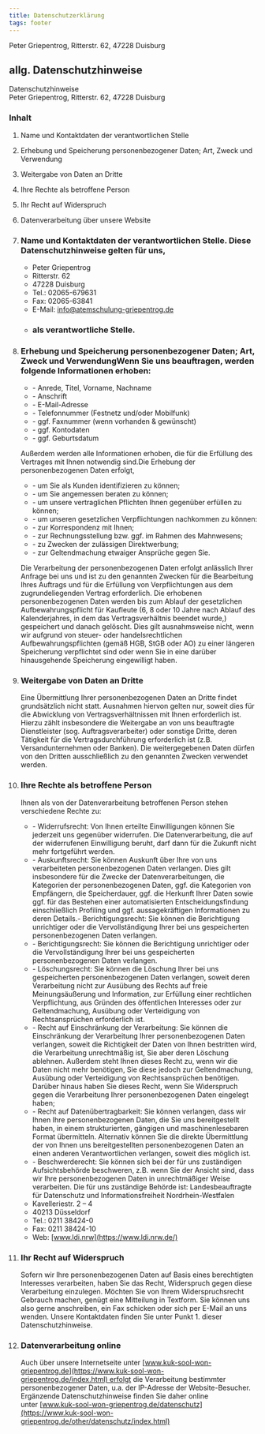 ```yaml
---
title: Datenschutzerklärung
tags: footer
---
```


<!--StartFragment-->

Peter Griepentrog, Ritterstr. 62, 47228 Duisburg

## allg. Datenschutzhinweise

Datenschutzhinweise\
Peter Griepentrog, Ritterstr. 62, 47228 Duisburg

### Inhalt

1. Name und Kontaktdaten der verantwortlichen Stelle
2. Erhebung und Speicherung personenbezogener Daten; Art, Zweck und Verwendung
3. Weitergabe von Daten an Dritte
4. Ihre Rechte als betroffene Person
5. Ihr Recht auf Widerspruch
6. Datenverarbeitung über unsere Website
7. ### Name und Kontaktdaten der verantwortlichen Stelle. Diese Datenschutzhinweise gelten für uns,

   - Peter Griepentrog
   - Ritterstr. 62
   - 47228 Duisburg
   - Tel.: 02065-679631
   - Fax: 02065-63841
   - E-Mail: [info@atemschulung-griepentrog.de](mailto:info@atemschulung-griepentrog.de)
   - ### als verantwortliche Stelle.

8. ### Erhebung und Speicherung personenbezogener Daten; Art, Zweck und VerwendungWenn Sie uns beauftragen, werden folgende Informationen erhoben:

   - \- Anrede, Titel, Vorname, Nachname
   - \- Anschrift
   - \- E-Mail-Adresse
   - \- Telefonnummer (Festnetz und/oder Mobilfunk)
   - \- ggf. Faxnummer (wenn vorhanden & gewünscht)
   - \- ggf. Kontodaten
   - \- ggf. Geburtsdatum

   Außerdem werden alle Informationen erhoben, die für die Erfüllung des Vertrages mit Ihnen notwendig sind.Die Erhebung der personenbezogenen Daten erfolgt,

   - \- um Sie als Kunden identifizieren zu können;
   - \- um Sie angemessen beraten zu können;
   - \- um unsere vertraglichen Pflichten Ihnen gegenüber erfüllen zu können;
   - \- um unseren gesetzlichen Verpflichtungen nachkommen zu können:
   - \- zur Korrespondenz mit Ihnen;
   - \- zur Rechnungsstellung bzw. ggf. im Rahmen des Mahnwesens;
   - \- zu Zwecken der zulässigen Direktwerbung;
   - \- zur Geltendmachung etwaiger Ansprüche gegen Sie.

   Die Verarbeitung der personenbezogenen Daten erfolgt anlässlich Ihrer Anfrage bei uns und ist zu den genannten Zwecken für die Bearbeitung Ihres Auftrags und für die Erfüllung von Verpflichtungen aus dem zugrundeliegenden Vertrag erforderlich. Die erhobenen personenbezogenen Daten werden bis zum Ablauf der gesetzlichen Aufbewahrungspflicht für Kaufleute (6, 8 oder 10 Jahre nach Ablauf des Kalenderjahres, in dem das Vertragsverhältnis beendet wurde,) gespeichert und danach gelöscht. Dies gilt ausnahmsweise nicht, wenn wir aufgrund von steuer- oder handelsrechtlichen Aufbewahrungspflichten (gemäß HGB, StGB oder AO) zu einer längeren Speicherung verpflichtet sind oder wenn Sie in eine darüber hinausgehende Speicherung eingewilligt haben.

9. ### Weitergabe von Daten an Dritte

   Eine Übermittlung Ihrer personenbezogenen Daten an Dritte findet grundsätzlich nicht statt. Ausnahmen hiervon gelten nur, soweit dies für die Abwicklung von Vertragsverhältnissen mit Ihnen erforderlich ist. Hierzu zählt insbesondere die Weitergabe an von uns beauftragte Dienstleister (sog. Auftragsverarbeiter) oder sonstige Dritte, deren Tätigkeit für die Vertragsdurchführung erforderlich ist (z.B. Versandunternehmen oder Banken). Die weitergegebenen Daten dürfen von den Dritten ausschließlich zu den genannten Zwecken verwendet werden.

10. ### Ihre Rechte als betroffene Person

    Ihnen als von der Datenverarbeitung betroffenen Person stehen verschiedene Rechte zu:

    - \- Widerrufsrecht: Von Ihnen erteilte Einwilligungen können Sie jederzeit uns gegenüber widerrufen. Die Datenverarbeitung, die auf der widerrufenen Einwilligung beruht, darf dann für die Zukunft nicht mehr fortgeführt werden.
    - \- Auskunftsrecht: Sie können Auskunft über Ihre von uns verarbeiteten personenbezogenen Daten verlangen. Dies gilt insbesondere für die Zwecke der Datenverarbeitungen, die Kategorien der personenbezogenen Daten, ggf. die Kategorien von Empfängern, die Speicherdauer, ggf. die Herkunft Ihrer Daten sowie ggf. für das Bestehen einer automatisierten Entscheidungsfindung einschließlich Profiling und ggf. aussagekräftigen Informationen zu deren Details.- Berichtigungsrecht: Sie können die Berichtigung unrichtiger oder die Vervollständigung Ihrer bei uns gespeicherten personenbezogenen Daten verlangen.
    - \- Berichtigungsrecht: Sie können die Berichtigung unrichtiger oder die Vervollständigung Ihrer bei uns gespeicherten personenbezogenen Daten verlangen.
    - \- Löschungsrecht: Sie können die Löschung Ihrer bei uns gespeicherten personenbezogenen Daten verlangen, soweit deren Verarbeitung nicht zur Ausübung des Rechts auf freie Meinungsäußerung und Information, zur Erfüllung einer rechtlichen Verpflichtung, aus Gründen des öffentlichen Interesses oder zur Geltendmachung, Ausübung oder Verteidigung von Rechtsansprüchen erforderlich ist.
    - \- Recht auf Einschränkung der Verarbeitung: Sie können die Einschränkung der Verarbeitung Ihrer personenbezogenen Daten verlangen, soweit die Richtigkeit der Daten von Ihnen bestritten wird, die Verarbeitung unrechtmäßig ist, Sie aber deren Löschung ablehnen. Außerdem steht Ihnen dieses Recht zu, wenn wir die Daten nicht mehr benötigen, Sie diese jedoch zur Geltendmachung, Ausübung oder Verteidigung von Rechtsansprüchen benötigen. Darüber hinaus haben Sie dieses Recht, wenn Sie Widerspruch gegen die Verarbeitung Ihrer personenbezogenen Daten eingelegt haben;
    - \- Recht auf Datenübertragbarkeit: Sie können verlangen, dass wir Ihnen Ihre personenbezogenen Daten, die Sie uns bereitgestellt haben, in einem strukturierten, gängigen und maschinenlesebaren Format übermitteln. Alternativ können Sie die direkte Übermittlung der von Ihnen uns bereitgestellten personenbezogenen Daten an einen anderen Verantwortlichen verlangen, soweit dies möglich ist.
    - \- Beschwerderecht: Sie können sich bei der für uns zuständigen Aufsichtsbehörde beschweren, z.B. wenn Sie der Ansicht sind, dass wir Ihre personenbezogenen Daten in unrechtmäßiger Weise verarbeiten. Die für uns zuständige Behörde ist: Landesbeauftragte für Datenschutz und Informationsfreiheit Nordrhein-Westfalen
    - Kavelleriestr. 2 – 4
    - 40213 Düsseldorf
    - Tel.: 0211 38424-0
    - Fax: 0211 38424-10
    - Web: [www.ldi.nrw](https://www.ldi.nrw.de/)

11. ### Ihr Recht auf Widerspruch

    Sofern wir Ihre personenbezogenen Daten auf Basis eines berechtigten Interesses verarbeiten, haben Sie das Recht, Widerspruch gegen diese Verarbeitung einzulegen. Möchten Sie von Ihrem Widerspruchsrecht Gebrauch machen, genügt eine Mitteilung in Textform. Sie können uns also gerne anschreiben, ein Fax schicken oder sich per E-Mail an uns wenden. Unsere Kontaktdaten finden Sie unter Punkt 1. dieser Datenschutzhinweise.

12. ### Datenverarbeitung online

    Auch über unsere Internetseite unter [www.kuk-sool-won-griepentrog.de](https://www.kuk-sool-won-griepentrog.de/index.html) erfolgt die Verarbeitung bestimmter personenbezogener Daten, u.a. der IP-Adresse der Website-Besucher. Ergänzende Datenschutzhinweise finden Sie daher online unter [www.kuk-sool-won-griepentrog.de/datenschutz](https://www.kuk-sool-won-griepentrog.de/other/datenschutz/index.html)

<!--EndFragment-->
